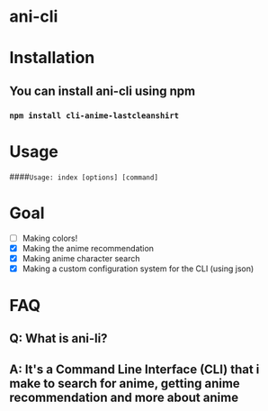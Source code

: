 # ani-cli

# Installation
## You can install ani-cli using npm
### ``` npm install cli-anime-lastcleanshirt ```

# Usage
####``` Usage: index [options] [command] ```
# Goal
- [ ] Making colors!
- [x] Making the anime recommendation
- [x] Making anime character search
- [x] Making a custom configuration system for the CLI (using json)

# FAQ
## Q: What is ani-li?
## A: It's a Command Line Interface (CLI) that i make to search for anime, getting anime recommendation and more about anime

